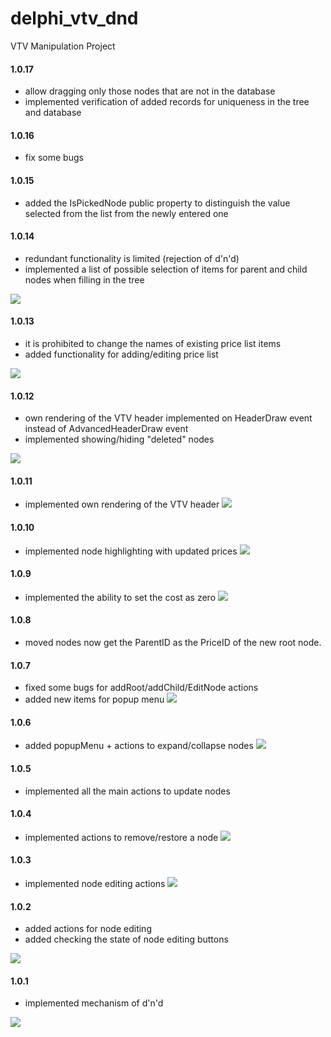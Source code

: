 # delphi_vtv_dnd

VTV Manipulation Project

#### 1.0.17
- allow dragging only those nodes that are not in the database
- implemented verification of added records for uniqueness in the tree and database

#### 1.0.16
- fix some bugs

#### 1.0.15
- added the IsPickedNode public property to distinguish the value selected from the list from the newly entered one

#### 1.0.14
- redundant functionality is limited (rejection of d'n'd)
- implemented a list of possible selection of items for parent and child nodes when filling in the tree

![](pict/vtv_dnd_14.gif)

#### 1.0.13
- it is prohibited to change the names of existing price list items
- added functionality for adding/editing price list

![](pict/vtv_dnd_13.gif)

#### 1.0.12
- own rendering of the VTV header implemented on HeaderDraw event instead of AdvancedHeaderDraw event
- implemented showing/hiding "deleted" nodes

![](pict/vtv_dnd_12.gif)

#### 1.0.11
- implemented own rendering of the VTV header
![](pict/vtv_dnd_11.gif)

#### 1.0.10
- implemented node highlighting with updated prices
![](pict/vtv_dnd_10.gif)

#### 1.0.9
- implemented the ability to set the cost as zero
![](pict/vtv_dnd_09.gif) 

#### 1.0.8
- moved nodes now get the ParentID as the PriceID of the new root node.

#### 1.0.7
- fixed some bugs for addRoot/addChild/EditNode actions
- added new items for popup menu
![](pict/vtv_dnd_07.gif) 

#### 1.0.6
- added popupMenu + actions to expand/collapse nodes
![](pict/vtv_dnd_06.gif)

#### 1.0.5
- implemented all the main actions to update nodes

#### 1.0.4
- implemented actions to remove/restore a node
![](pict/vtv_dnd_04.gif)

#### 1.0.3
- implemented node editing actions
![](pict/vtv_dnd_03.gif)

#### 1.0.2
- added actions for node editing
- added checking the state of node editing buttons

![](pict/vtv_dnd_02.gif)

#### 1.0.1

- implemented mechanism  of d'n'd 

![](pict/vtv_dnd_01.gif)
